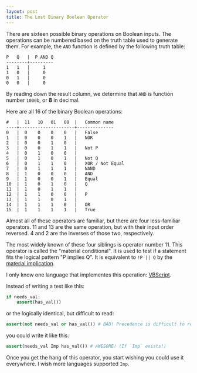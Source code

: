 ```yaml
---
layout: post
title: The Lost Binary Boolean Operator
---
```

There are sixteen possible binary operations on Boolean inputs.
The operations can be numbered based on the truth table used to generate them.
For example, the `AND` function is defined by the following truth table:

```
P   Q   |  P AND Q
--------+---------
1   1   |     1
1   0   |     0
0   1   |     0
0   0   |     0
```
By reading down the result column, we determine that `AND` is function number `1000b`, or **8** in decimal.

Here are all 16 of the binary Boolean operations:

```
#   |  11   10   01   00  |   Common name
----+---------------------+--------------
0   |  0    0    0    0   |   False
1   |  0    0    0    1   |   NOR
2   |  0    0    1    0   |
3   |  0    0    1    1   |   Not P
4   |  0    1    0    0   |
5   |  0    1    0    1   |   Not Q
6   |  0    1    1    0   |   XOR / Not Equal
7   |  0    1    1    1   |   NAND
8   |  1    0    0    0   |   AND
9   |  1    0    0    1   |   Equal
10  |  1    0    1    0   |   Q
11  |  1    0    1    1   |
12  |  1    1    0    0   |   P
13  |  1    1    0    1   |
14  |  1    1    1    0   |   OR
15  |  1    1    1    1   |   True
```
Almost all of these operators are familiar, but there are four less-familiar operators.
11 and 13 are the same operation, but with their input order reversed.
4 and 2 are the inverses of those two, respectively.

The most widely known of these four siblings is operator number 11.
This operator is called the "material conditional".
It is used to test if a statement fits the logical pattern "P implies Q".
It is equivalent to `!P || Q` by the [material implication][2].

I only know one language that implementes this operation: [VBScript][1].

Instead of writing a test like this:

```python
if needs_val:
    assert(has_val())
```
or the logically identical, but difficult to read:
```python
assert(not needs_val or has_val()) # BAD! Precedence is difficult to reason about.
```
you could write it like this:
```python
assert(needs_val Imp has_val()) # AWESOME! (If `Imp` exists!)
```
Once you get the hang of this operator, you start wishing you could use it everywhere.
I wish more languages supported `Imp`.

[1]: http://msdn.microsoft.com/en-us/library/57eas59d%28v=vs.84%29.aspx "VBScript Imp Operator"
[2]: https://en.wikipedia.org/wiki/Material_implication_%28rule_of_inference%29
